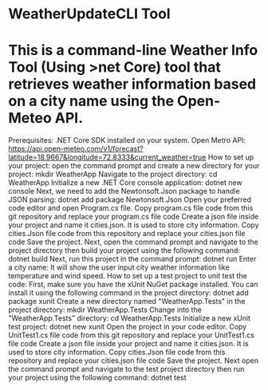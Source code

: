 # WeatherUpdateCLI Tool
# This is a command-line Weather Info Tool (Using >net Core) tool that retrieves weather information based on a city name using the Open-Meteo API.
Prerequisites:
.NET Core SDK installed on your system.
Open Metro API: https://api.open-meteo.com/v1/forecast?latitude=18.9667&longitude=72.8333&current_weather=true
How to set up your project:
open the command prompt and create a new directory for your project: mkdir WeatherApp 
Navigate to the project directory: cd WeatherApp
Initialize a new .NET Core console application: dotnet new console
Next, we need to add the Newtonsoft.Json package to handle JSON parsing: dotnet add package Newtonsoft.Json
Open your preferred code editor and open Program.cs file.
Copy program.cs file code from this git repository and replace your program.cs file code
Create a json file inside your project and name it cities.json. It is used to store city information.
Copy cities.Json file code from this repository and replace your cities.json file code
Save the project.
Next, open the command prompt and navigate to the project directory then build your project using the following command: dotnet build
Next, run this project in the command prompt: dotnet run
Enter a city name:
It will show the user input city weather information like temperature and wind speed.
How to set up a test project to unit test the code:
First, make sure you have the xUnit NuGet package installed. You can install it using the following command in the project directory: dotnet add package xunit
Create a new directory named "WeatherApp.Tests" in the project directory: mkdir WeatherApp.Tests
Change into the "WeatherApp.Tests" directory: cd WeatherApp.Tests
Initialize a new xUnit test project: dotnet new xunit
Open the project in your code editor.
Copy UnitTest1.cs file code from this git repository and replace your UnitTest1.cs file code
Create a json file inside your project and name it cities.json. It is used to store city information.
Copy cities.Json file code from this repository and replace your cities.json file code
Save the project.
Next open the command prompt and navigate to the test project directory then run your project using the following command: dotnet test
